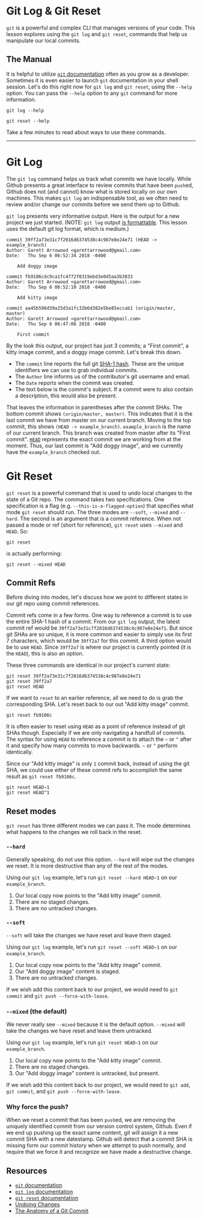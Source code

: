 # Git Log & Git Reset

`git` is a powerful and complex CLI that manages versions of your code. This lesson explores using the `git log` and `git reset`, commands that help us manipulate our local commits.

## The Manual

It is helpful to utilize [`git` documentation](https://git-scm.com/doc) often as you grow as a developer. Sometimes it is even easier to launch `git` documentation in your shell session. Let's do this right now for `git log` and `git reset`, using the `--help` option. You can pass the `--help` option to any `git` command for more information.

```
git log --help
```

```
git reset --help
```

Take a few minutes to read about ways to use these commands.

---

# Git Log

The `git log` command helps us track what commits we have locally. While Github presents a great interface to review commits that have been `push`ed, Github does not (and cannot) know what is stored locally on our own machines. This makes `git log` an indispensable tool, as we often need to review and/or change our commits before we send them up to Github.

`git log` presents very informative output. Here is the output for a new project we just started. (NOTE: `git log` output [is formattable](https://git-scm.com/docs/git-log#_pretty_formats). This lesson uses the default git log format, which is medium.)

```
commit 39ff2a73e31c7f2016d6374538c4c987e8e24e71 (HEAD -> example_branch)
Author: Garett Arrowood <garettarrowood@gmail.com>
Date:   Thu Sep 6 06:52:34 2018 -0400

    Add doggy image

commit fb9106cdc9ca1fc4772f0319ebd3e0d5aa3b3833
Author: Garett Arrowood <garettarrowood@gmail.com>
Date:   Thu Sep 6 06:52:10 2018 -0400

    Add kitty image

commit aa45b596d39a25d3a1fc32b6d382e5be85eccab1 (origin/master, master)
Author: Garett Arrowood <garettarrowood@gmail.com>
Date:   Thu Sep 6 06:47:06 2018 -0400

    First commit
```

By the look this output, our project has just 3 commits; a "First commit", a kitty image commit, and a doggy image commit. Let's break this down.

- The `commit` line reports the full git [SHA-1 hash](https://blog.thoughtram.io/git/2014/11/18/the-anatomy-of-a-git-commit.html#introducing-sha-1). These are the unique identifiers we can use to grab individual commits.
- The `Author` line informs us of the contributor's git username and email.
- The `Date` reports when the commit was created.
- The text below is the commit's subject. If a commit were to also contain a description, this would also be present.

That leaves the information in parentheses after the commit SHAs. The bottom commit shows `(origin/master, master)`. This indicates that it is the last commit we have from master on our current branch. Moving to the top commit, this shows `(HEAD -> example_branch)`. `example_branch` is the name of our current branch. This branch was created from master after its "First commit". [`HEAD`](https://stackoverflow.com/questions/2304087/what-is-head-in-git) represents the exact commit we are working from at the moment. Thus, our last commit is "Add doggy image", and we currently have the `example_branch` checked out.

# Git Reset

`git reset` is a powerful command that is used to undo local changes to the state of a Git repo. The command takes two specifications. One specification is a flag (e.g. `--this-is-a-flagged-option`) that specifies what mode `git reset` should run. The three modes are `--soft`, `--mixed` and `--hard`. The second is an argument that is a commit reference. When not passed a mode or ref (short for reference), `git reset` uses `--mixed` and `HEAD`. So:

```
git reset
```

is actually performing:

```
git reset --mixed HEAD
```

## Commit Refs

Before diving into modes, let's discuss how we point to different states in our git repo using commit references.

Commit refs come in a few forms. One way to reference a commit is to use the entire SHA-1 hash of a commit. From our `git log` output, the latest commit ref would be `39ff2a73e31c7f2016d6374538c4c987e8e24e71`. But since git SHAs are so unique, it is more common and easier to simply use its first 7 characters, which would be `39ff2a7` for this commit. A third option would be to use `HEAD`. Since `39ff2a7` is where our project is currently pointed (it is the `HEAD`), this is also an option.

These three commands are identical in our project's current state:

```
git reset 39ff2a73e31c7f2016d6374538c4c987e8e24e71
git reset 39ff2a7
git reset HEAD
```

If we want to `reset` to an earlier reference, all we need to do is grab the corresponding SHA. Let's reset back to our out "Add kitty image" commit.

```
git reset fb9106c
```

It is often easier to reset using `HEAD` as a point of reference instead of git SHAs though. Especially if we are only navigating a handfull of commits. The syntax for using `HEAD` to reference a commit is to attach the `~` or `^` after it and specify how many commits to move backwards. `~` or `^` perform identically.

Since our "Add kitty image" is only `1` commit back, instead of using the git SHA, we could use either of these commit refs to accomplish the same result as `git reset fb9106c`.

```
git reset HEAD~1
git reset HEAD^1
```

## Reset modes

`git reset` has three different modes we can pass it. The mode determines what happens to the changes we roll back in the reset.

### `--hard`

Generally speaking, do not use this option. `--hard` will wipe out the changes we reset. It is more destructive than any of the rest of the modes.

Using our `git log` example, let's run `git reset --hard HEAD~1` on our `example_branch`.

1. Our local copy now points to the "Add kitty image" commit.
1. There are no staged changes.
1. There are no untracked changes.

### `--soft`

`--soft` will take the changes we have reset and leave them staged.

Using our `git log` example, let's run `git reset --soft HEAD~1` on our `example_branch`.

1. Our local copy now points to the "Add kitty image" commit.
1. Our "Add doggy image" content is staged.
1. There are no untracked changes.

If we wish add this content back to our project, we would need to `git commit` and `git push --force-with-lease`.

### `--mixed` (the default)

We never really see `--mixed` because it is the default option. `--mixed` will take the changes we have reset and leave them untracked.

Using our `git log` example, let's run `git reset HEAD~1` on our `example_branch`.

1. Our local copy now points to the "Add kitty image" commit.
1. There are no staged changes.
1. Our "Add doggy image" content is untracked, but present.

If we wish add this content back to our project, we would need to `git add`, `git commit`, and `git push --force-with-lease`.

### Why force the push?

When we reset a commit that has been `push`ed, we are removing the uniquely identified commit from our version control system, Github. Even if we end up pushing up the exact same content, git will assign it a new commit SHA with a new datestamp. Github will detect that a commit SHA is missing form our commit history when we attempt to push normally, and require that we force it and recognize we have made a destructive change.

## Resources

- [`git` documentation](https://git-scm.com/doc)
- [`git log` documentation](https://git-scm.com/docs/git-log)
- [`git reset` documentation](https://git-scm.com/docs/git-reset)
- [Undoing Changes](https://www.atlassian.com/git/tutorials/undoing-changes/git-reset)
- [The Anatomy of a Git Commit](https://blog.thoughtram.io/git/2014/11/18/the-anatomy-of-a-git-commit.html)
